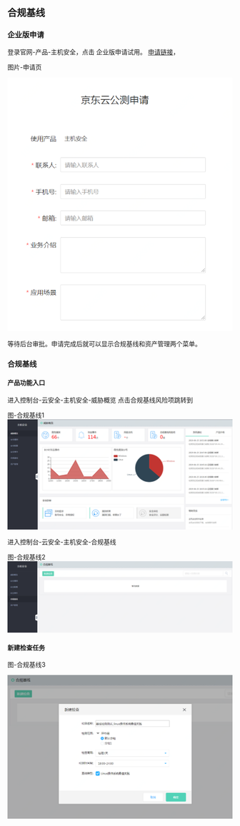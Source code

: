 ## 合规基线

### 企业版申请

登录官网-产品-主机安全，点击 企业版申请试用。
[申请链接](https://www.jdcloud.com/cn/public/testApply/baseline)，

图片-申请页

![%E7%94%B3%E8%AF%B7%E9%A1%B5.png](https://github.com/jdcloudcom/cn/blob/bt0sea-patch-23/image/Endpoint-Security/%E7%94%B3%E8%AF%B7%E9%A1%B5.png)

等待后台审批。申请完成后就可以显示合规基线和资产管理两个菜单。


### 合规基线

#### 产品功能入口

进入控制台-云安全-主机安全-威胁概览  点击合规基线风险项跳转到 

图-合规基线1
![%E5%90%88%E8%A7%84%E5%9F%BA%E7%BA%BF-1.png](https://github.com/jdcloudcom/cn/blob/bt0sea-patch-23/image/Endpoint-Security/%E5%90%88%E8%A7%84%E5%9F%BA%E7%BA%BF-1.png)

进入控制台-云安全-主机安全-合规基线

图-合规基线2
![%E5%90%88%E8%A7%84%E5%9F%BA%E7%BA%BF-2.png](https://github.com/jdcloudcom/cn/blob/bt0sea-patch-23/image/Endpoint-Security/%E5%90%88%E8%A7%84%E5%9F%BA%E7%BA%BF-2.png)

#### 新建检查任务

图-合规基线3

![%E5%90%88%E8%A7%84%E5%9F%BA%E7%BA%BF-3.png](https://github.com/jdcloudcom/cn/blob/bt0sea-patch-23/image/Endpoint-Security/%E5%90%88%E8%A7%84%E5%9F%BA%E7%BA%BF-3.png)


